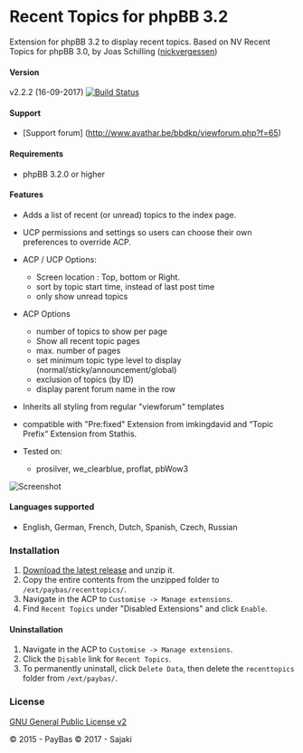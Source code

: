 Recent Topics for phpBB 3.2
============

Extension for phpBB 3.2 to display recent topics.
Based on NV Recent Topics for phpBB 3.0, by Joas Schilling ([nickvergessen](https://github.com/nickvergessen))

#### Version
v2.2.2 (16-09-2017)
[![Build Status](https://api.travis-ci.org/Sajaki/RecentTopics.svg)](https://travis-ci.org/Sajaki/RecentTopics)

#### Support
- [Support forum] (http://www.avathar.be/bbdkp/viewforum.php?f=65)

#### Requirements
- phpBB 3.2.0 or higher

#### Features
- Adds a list of recent (or unread) topics to the index page.
- UCP permissions and settings so users can choose their own preferences to override ACP.
    
- ACP / UCP Options:
  - Screen location : Top, bottom or Right.
  - sort by topic start time, instead of last post time
  - only show unread topics
- ACP Options  
  - number of topics to show per page
  - Show all recent topic pages
  - max. number of pages
  - set minimum topic type level to display (normal/sticky/announcement/global)
  - exclusion of topics (by ID)
  - display parent forum name in the row
- Inherits all styling from regular "viewforum" templates
- compatible with "Pre:fixed" Extension from imkingdavid and “Topic Prefix“ Extension from Stathis. 
- Tested on:
  - prosilver, we_clearblue, proflat, pbWow3

![Screenshot](screenshot.png)

#### Languages supported
- English, German, French, Dutch, Spanish, Czech, Russian
  
### Installation
1. [Download the latest release](https://github.com/sajaki/RecentTopics/releases) and unzip it.
2. Copy the entire contents from the unzipped folder to `/ext/paybas/recenttopics/`.
3. Navigate in the ACP to `Customise -> Manage extensions`.
4. Find `Recent Topics` under "Disabled Extensions" and click `Enable`.

#### Uninstallation
1. Navigate in the ACP to `Customise -> Manage extensions`.
2. Click the `Disable` link for `Recent Topics`.
3. To permanently uninstall, click `Delete Data`, then delete the `recenttopics` folder from `/ext/paybas/`.

### License
[GNU General Public License v2](http://opensource.org/licenses/GPL-2.0)

© 2015 - PayBas
© 2017 - Sajaki

